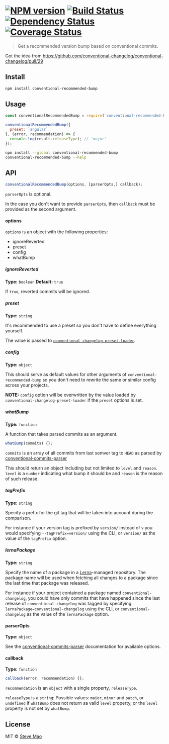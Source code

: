 #  [![NPM version][npm-image]][npm-url] [![Build Status][travis-image]][travis-url] [![Dependency Status][daviddm-image]][daviddm-url] [![Coverage Status][coverall-image]][coverall-url]

> Get a recommended version bump based on conventional commits.

Got the idea from https://github.com/conventional-changelog/conventional-changelog/pull/29

## Install

```bash
npm install conventional-recommended-bump
```

## Usage

```javascript
const conventionalRecommendedBump = require(`conventional-recommended-bump`);

conventionalRecommendedBump({
  preset: `angular`
}, (error, recommendation) => {
  console.log(result.releaseType); // 'major'
});
```

```bash
npm install --global conventional-recommended-bump
conventional-recommended-bump --help
```

## API

```javascript
conventionalRecommendedBump(options, [parserOpts,] callback);
```

`parserOpts` is optional.

In the case you don't want to provide `parserOpts`, then `callback` must be provided as the second argument.

#### options

`options` is an object with the following properties:

* ignoreReverted
* preset
* config
* whatBump

##### ignoreReverted

**Type:** `boolean` **Default:** `true`

If `true`, reverted commits will be ignored.

##### preset

**Type:** `string`

It's recommended to use a preset so you don't have to define everything yourself.

The value is passed to [`conventional-changelog-preset-loader`](https://www.npmjs.com/package/conventional-changelog-preset-loader).

##### config

**Type:** `object`

This should serve as default values for other arguments of `conventional-recommended-bump` so you don't need to rewrite the same or similar config across your projects.

**NOTE:** `config` option will be overwritten by the value loaded by `conventional-changelog-preset-loader` if the `preset` options is set.

##### whatBump

**Type:** `function`

A function that takes parsed commits as an argument.

```javascript
whatBump(commits) {};
```

`commits` is an array of all commits from last semver tag to `HEAD` as parsed by [conventional-commits-parser](https://github.com/conventional-changelog/conventional-commits-parser)

This should return an object including but not limited to `level` and `reason`. `level` is a `number` indicating what bump it should be and `reason` is the reason of such release.

##### tagPrefix

**Type:** `string`

Specify a prefix for the git tag that will be taken into account during the comparison.

For instance if your version tag is prefixed by `version/` instead of `v` you would specifying `--tagPrefix=version/` using the CLI, or `version/` as the value of the `tagPrefix` option.

##### lernaPackage

**Type:** `string`

Specify the name of a package in a [Lerna](https://lernajs.io/)-managed repository. The package name will be used when fetching all changes to a package since the last time that package was released.

For instance if your project contained a package named `conventional-changelog`, you could have only commits that have happened since the last release of `conventional-changelog` was tagged by specifying `--lernaPackage=conventional-changelog` using the CLI, or `conventional-changelog` as the value of the `lernaPackage` option.

#### parserOpts

**Type:** `object`

See the [conventional-commits-parser](https://github.com/conventional-changelog/conventional-commits-parser) documentation for available options.

#### callback

**Type:** `function`

```javascript
callback(error, recommendation) {};
```

`recommendation` is an `object` with a single property, `releaseType`.

`releaseType` is a `string`: Possible values: `major`, `minor` and `patch`, or `undefined` if `whatBump` does not return sa valid `level` property, or the `level` property is not set by `whatBump`.

## License

MIT © [Steve Mao](https://github.com/stevemao)

[npm-image]: https://badge.fury.io/js/conventional-recommended-bump.svg
[npm-url]: https://npmjs.org/package/conventional-recommended-bump
[travis-image]: https://travis-ci.org/conventional-changelog/conventional-recommended-bump.svg?branch=master
[travis-url]: https://travis-ci.org/conventional-changelog/conventional-recommended-bump
[daviddm-image]: https://david-dm.org/conventional-changelog/conventional-recommended-bump.svg?theme=shields.io
[daviddm-url]: https://david-dm.org/conventional-changelog/conventional-recommended-bump
[coverall-image]: https://coveralls.io/repos/conventional-changelog/conventional-recommended-bump/badge.svg
[coverall-url]: https://coveralls.io/r/conventional-changelog/conventional-recommended-bump
